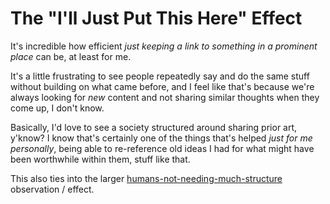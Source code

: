# The "I'll Just Put This Here" Effect

It's incredible how efficient *just keeping a link to something in a prominent place* can be, at least for me.

It's a little frustrating to see people repeatedly say and do the same stuff without building on what came before, and I feel like that's because we're always looking for *new* content and not sharing similar thoughts when they come up, I don't know.

Basically, I'd love to see a society structured around sharing prior art, y'know? I know that's certainly one of the things that's helped *just for me personally*, being able to re-reference old ideas I had for what might have been worthwhile within them, stuff like that.

This also ties into the larger [humans-not-needing-much-structure][structurelessness] observation / effect.

[structurelessness]: vbm7b-rxw4t-mc9jr-w9nrg-kfz8e

